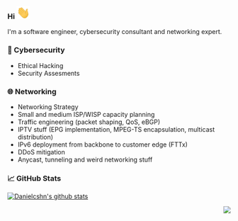 ### Hi <img src="https://raw.githubusercontent.com/danielcshn/danielcshn/master/icons/wave.gif" width="30px">

I'm a software engineer, cybersecurity consultant and networking expert.
<br/>

### 🚨 Cybersecurity
- Ethical Hacking
- Security Assesments

### 🌐 Networking
- Networking Strategy
- Small and medium ISP/WISP capacity planning
- Traffic engineering (packet shaping, QoS, eBGP)
- IPTV stuff (EPG implementation, MPEG-TS encapsulation, multicast distribution)
- IPv6 deployment from backbone to customer edge (FTTx)
- DDoS mitigation
- Anycast, tunneling and weird networking stuff

### 📈 GitHub Stats

[![Danielcshn's github stats](https://github-readme-stats.vercel.app/api?username=danielcshn&show_icons=true&line_height=21&show_icons=true&theme=vue&hide_border=true)](https://github.com/anuraghazra/github-readme-stats)

<img src="https://komarev.com/ghpvc/?username=danielcshn&color=blue&style=flat-square&label=visitors" align="right" />

